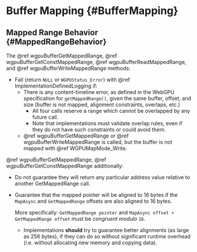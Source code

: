 # Buffer Mapping {#BufferMapping}

## Mapped Range Behavior {#MappedRangeBehavior}

The @ref wgpuBufferGetMappedRange, @ref wgpuBufferGetConstMappedRange, @ref wgpuBufferReadMappedRange, and @ref wgpuBufferWriteMappedRange methods:

- Fail (return `NULL` or `WGPUStatus_Error`) with @ref ImplementationDefinedLogging if:
    - There is any content-timeline error, as defined in the WebGPU specification for `getMappedRange()`, given the same buffer, offset, and size (buffer is not mapped, alignment constraints, overlaps, etc.)
        - All four calls reserve a range which cannot be overlapped by any future call.
        - Note that implementations must validate overlap rules, even if they do not have such constraints or could avoid them.
    - @ref wgpuBufferGetMappedRange or @ref wgpuBufferWriteMappedRange is called, but the buffer is not mapped with @ref WGPUMapMode_Write.

@ref wgpuBufferGetMappedRange, @ref wgpuBufferGetConstMappedRange additionally:

- Do not guarantee they will return any particular address value relative to another GetMappedRange call.
- Guarantee that the mapped pointer will be aligned to 16 bytes if the `MapAsync` and `GetMappedRange` offsets are also aligned to 16 bytes.

    More specifically: `GetMappedRange pointer` and `MapAsync offset + GetMappedRange offset` must be _congruent modulo_ `16`.

    - Implementations **should** try to guarantee better alignments (as large as 256 bytes), if they can do so without significant runtime overhead (i.e. without allocating new memory and copying data).
